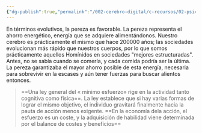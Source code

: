 ```yaml
---
{"dg-publish":true,"permalink":"/002-cerebro-digital/c-recursos/02-psicologia/a-libros/01-piensa-rapido-piensa-despacio/c1-ley-del-minimo-esfuerzo/"}
---
```



En términos evolutivos, la pereza es favorable. La pereza representa el ahorro energético, energía que se adquiere alimentándonos. Nuestro cerebro es prácticamente el mismo que hace 200000 años; las sociedades evolucionan más rápido que nuestros cuerpos, por lo que somos prácticamente aquellos Homínidos en sociedades "mejores estructuradas". Antes, no se sabía cuando se comería, y cada comida podría ser la última. La pereza garantizaba el mayor ahorro posible de esta energía, necesaria para sobrevivir en la escases y aún tener fuerzas para buscar alientos entonces.

> ==Una ley general del « mínimo esfuerzo» rige en la actividad tanto cognitiva como física==. La ley establece que si hay varias formas de lograr el mismo objetivo, el individuo gravitará finalmente hacia la pauta de acción menos exigente. ==En la economía dela acción, el esfuerzo es un coste, y la adquisición de habilidad viene determinada por el balance de costes y beneficios==




